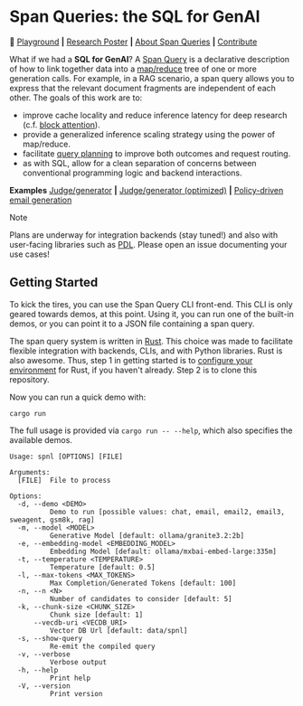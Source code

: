 # Span Queries: the SQL for GenAI

:rocket: [Playground](https://pages.github.ibm.com/cloud-computer/spnl/?qv=false) **|** [Research Poster](./docs/poster-20250529.pdf) **|** [About Span Queries](./docs/about.md) **|** [Contribute](./docs/dev.md)

What if we had a **SQL for GenAI**? A [Span Query](./docs/about.md) is
a declarative description of how to link together data into a
[map/reduce](https://en.wikipedia.org/wiki/MapReduce) tree of one or
more generation calls. For example, in a RAG scenario, a span query
allows you to express that the relevant document fragments are
independent of each other. The goals of this work are to:

- improve cache locality and reduce inference latency for deep
  research (c.f. [block attention](https://arxiv.org/pdf/2409)).
- provide a generalized inference scaling strategy using the power of map/reduce.
- facilitate [query planning](./docs/query-planning.md) to improve
  both outcomes and request routing.
- as with SQL, allow for a clean separation of concerns between
  conventional programming logic and backend interactions.

**Examples** [Judge/generator](https://pages.github.ibm.com/cloud-computer/spnl/?demo=email&qv=true) **|** [Judge/generator (optimized)](https://pages.github.ibm.com/cloud-computer/spnl/?demo=email2&qv=true) **|** [Policy-driven email generation](https://pages.github.ibm.com/cloud-computer/spnl/?demo=email3&qv=true)

> [!NOTE]
> Plans are underway for integration backends (stay tuned!) and also with user-facing libraries such as [PDL](https://github.com/IBM/prompt-declaration-language). Please open an issue documenting your use cases!

## Getting Started

To kick the tires, you can use the Span Query CLI front-end. This CLI
is only geared towards demos, at this point. Using it, you can run one
of the built-in demos, or you can point it to a JSON file containing a
span query. 

The span query system is written in
[Rust](https://www.rust-lang.org/). This choice was made to facilitate
flexible integration with backends, CLIs, and with Python
libraries. Rust is also awesome. Thus, step 1 in getting started is to
[configure your
environment](./https://www.rust-lang.org/tools/install) for Rust, if
you haven't already. Step 2 is to clone this repository.

Now you can run a quick demo with:

```shell
cargo run
```

The full usage is provided via `cargo run -- --help`, which also
specifies the available demos.

```
Usage: spnl [OPTIONS] [FILE]

Arguments:
  [FILE]  File to process

Options:
  -d, --demo <DEMO>
          Demo to run [possible values: chat, email, email2, email3, sweagent, gsm8k, rag]
  -m, --model <MODEL>
          Generative Model [default: ollama/granite3.2:2b]
  -e, --embedding-model <EMBEDDING_MODEL>
          Embedding Model [default: ollama/mxbai-embed-large:335m]
  -t, --temperature <TEMPERATURE>
          Temperature [default: 0.5]
  -l, --max-tokens <MAX_TOKENS>
          Max Completion/Generated Tokens [default: 100]
  -n, --n <N>
          Number of candidates to consider [default: 5]
  -k, --chunk-size <CHUNK_SIZE>
          Chunk size [default: 1]
      --vecdb-uri <VECDB_URI>
          Vector DB Url [default: data/spnl]
  -s, --show-query
          Re-emit the compiled query
  -v, --verbose
          Verbose output
  -h, --help
          Print help
  -V, --version
          Print version
```
